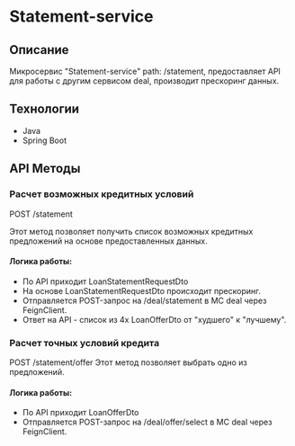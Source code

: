 # Statement-service

## Описание

Микросервис "Statement-service" path: /statement, предоставляет API для работы c другим сервисом deal, производит
прескоринг данных.

## Технологии

- Java
- Spring Boot

## API Методы

### Расчет возможных кредитных условий

POST /statement

Этот метод позволяет получить список возможных кредитных предложений на основе предоставленных данных.

#### Логика работы:

- По API приходит LoanStatementRequestDto
- На основе LoanStatementRequestDto происходит прескоринг.
- Отправляется POST-запрос на /deal/statement в МС deal через FeignClient.
- Ответ на API - список из 4х LoanOfferDto от "худшего" к "лучшему".

### Расчет точных условий кредита

POST /statement/offer
Этот метод позволяет выбрать одно из предложений.

#### Логика работы:

- По API приходит LoanOfferDto
- Отправляется POST-запрос на /deal/offer/select в МС deal через FeignClient.